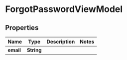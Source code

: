 
# ForgotPasswordViewModel

## Properties
Name | Type | Description | Notes
------------ | ------------- | ------------- | -------------
**email** | **String** |  | 



